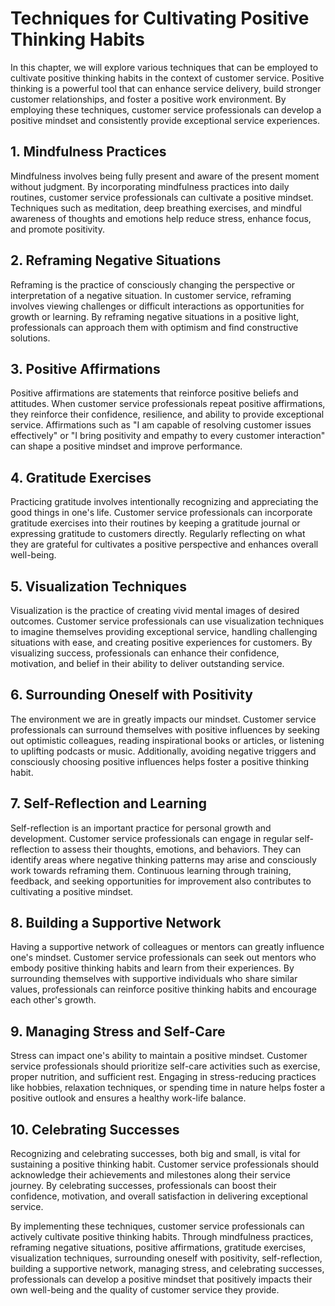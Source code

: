 Techniques for Cultivating Positive Thinking Habits
==============================================================

In this chapter, we will explore various techniques that can be employed to cultivate positive thinking habits in the context of customer service. Positive thinking is a powerful tool that can enhance service delivery, build stronger customer relationships, and foster a positive work environment. By employing these techniques, customer service professionals can develop a positive mindset and consistently provide exceptional service experiences.

**1. Mindfulness Practices**
----------------------------

Mindfulness involves being fully present and aware of the present moment without judgment. By incorporating mindfulness practices into daily routines, customer service professionals can cultivate a positive mindset. Techniques such as meditation, deep breathing exercises, and mindful awareness of thoughts and emotions help reduce stress, enhance focus, and promote positivity.

**2. Reframing Negative Situations**
------------------------------------

Reframing is the practice of consciously changing the perspective or interpretation of a negative situation. In customer service, reframing involves viewing challenges or difficult interactions as opportunities for growth or learning. By reframing negative situations in a positive light, professionals can approach them with optimism and find constructive solutions.

**3. Positive Affirmations**
----------------------------

Positive affirmations are statements that reinforce positive beliefs and attitudes. When customer service professionals repeat positive affirmations, they reinforce their confidence, resilience, and ability to provide exceptional service. Affirmations such as "I am capable of resolving customer issues effectively" or "I bring positivity and empathy to every customer interaction" can shape a positive mindset and improve performance.

**4. Gratitude Exercises**
--------------------------

Practicing gratitude involves intentionally recognizing and appreciating the good things in one's life. Customer service professionals can incorporate gratitude exercises into their routines by keeping a gratitude journal or expressing gratitude to customers directly. Regularly reflecting on what they are grateful for cultivates a positive perspective and enhances overall well-being.

**5. Visualization Techniques**
-------------------------------

Visualization is the practice of creating vivid mental images of desired outcomes. Customer service professionals can use visualization techniques to imagine themselves providing exceptional service, handling challenging situations with ease, and creating positive experiences for customers. By visualizing success, professionals can enhance their confidence, motivation, and belief in their ability to deliver outstanding service.

**6. Surrounding Oneself with Positivity**
------------------------------------------

The environment we are in greatly impacts our mindset. Customer service professionals can surround themselves with positive influences by seeking out optimistic colleagues, reading inspirational books or articles, or listening to uplifting podcasts or music. Additionally, avoiding negative triggers and consciously choosing positive influences helps foster a positive thinking habit.

**7. Self-Reflection and Learning**
-----------------------------------

Self-reflection is an important practice for personal growth and development. Customer service professionals can engage in regular self-reflection to assess their thoughts, emotions, and behaviors. They can identify areas where negative thinking patterns may arise and consciously work towards reframing them. Continuous learning through training, feedback, and seeking opportunities for improvement also contributes to cultivating a positive mindset.

**8. Building a Supportive Network**
------------------------------------

Having a supportive network of colleagues or mentors can greatly influence one's mindset. Customer service professionals can seek out mentors who embody positive thinking habits and learn from their experiences. By surrounding themselves with supportive individuals who share similar values, professionals can reinforce positive thinking habits and encourage each other's growth.

**9. Managing Stress and Self-Care**
------------------------------------

Stress can impact one's ability to maintain a positive mindset. Customer service professionals should prioritize self-care activities such as exercise, proper nutrition, and sufficient rest. Engaging in stress-reducing practices like hobbies, relaxation techniques, or spending time in nature helps foster a positive outlook and ensures a healthy work-life balance.

**10. Celebrating Successes**
-----------------------------

Recognizing and celebrating successes, both big and small, is vital for sustaining a positive thinking habit. Customer service professionals should acknowledge their achievements and milestones along their service journey. By celebrating successes, professionals can boost their confidence, motivation, and overall satisfaction in delivering exceptional service.

By implementing these techniques, customer service professionals can actively cultivate positive thinking habits. Through mindfulness practices, reframing negative situations, positive affirmations, gratitude exercises, visualization techniques, surrounding oneself with positivity, self-reflection, building a supportive network, managing stress, and celebrating successes, professionals can develop a positive mindset that positively impacts their own well-being and the quality of customer service they provide.
